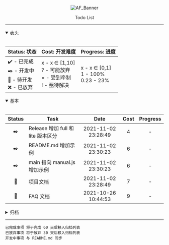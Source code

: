 <!--suppress HtmlDeprecatedAttribute -->

<div align="center">
  <p>
    <img alt="AF_Banner" src="https://github.com/SuperMonster002/Hello-Sockpuppet/raw/master/todo-icon_245×200.png"/>
  </p>

  <p>Todo List</p>
</div>

******

<details open><summary>表头</summary><br>

| Status: 状态 | Cost: 开发难度 | Progress: 进度 |
| --- | --- | --- |
| ✔️ - 已完成 <br> ✒️ - 开发中 <br> 🦴 - 待开发 <br> ❌ - 已放弃 | x - x ∈ \[1,10] <br> ? - 可能放弃 <br> = - 受到牵制 <br> ! - 亟待解决 | x - x ∈ \[0,1] <br> 1 - 100% <br> 0.23 - 23%

</details>

<details open><summary>基本</summary><br>

| Status | Task | Date | Cost | Progress |
| :---: | --- | :---: | :---: | :---: |
| ✒️ | Release 增加 full 和 lite 版本区分 | 2021-11-02 23:28:49 | 4 | - |
| ✒️ | README.md 增加示例 | 2021-11-02 23:30:23 | 6 | - |
| ✒️ | main 指向 manual.js  增加示例 | 2021-11-02 23:30:23 | 6 | - |
| 🦴 | 项目文档 | 2021-11-02 23:28:49 | 7 | - |
| 🦴 | FAQ 文档 | 2021-10-26 10:44:53 | 9 | - |

</details>

<details><summary>归档</summary><br>

| Status | Task | Date | Cost | Progress |
| :---: | --- | :---: | :---: | :---: |
</details>


******

    已完成事项 将于完成 60 天后移入归档列表
    已放弃事项 将于放弃 30 天后移入归档列表
    开发中事项 与 README.md 同步